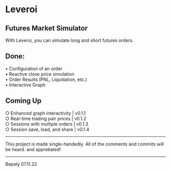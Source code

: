 # Leveroi 
## Futures Market Simulator 

With Leveroi, you can simulate long and short futures orders.

## Done: 
• Configuration of an order  
• Reactive close price simulation  
• Order Results (PNL, Liquidation, etc.)  
• Interactive Graph  

## Coming Up
○ Enhanced graph interactivity  | v0.1.1  
○ Real-time trading pair prices | v0.1.2  
○ Sessions with multiple orders | v0.1.3  
○ Session save, load, and share | v0.1.4  

____________________________________________
This project is made single-handedly.
All of the comments and commits will be heard.
and appretiated!
____________________________________________
 
Bepely
07.11.22


